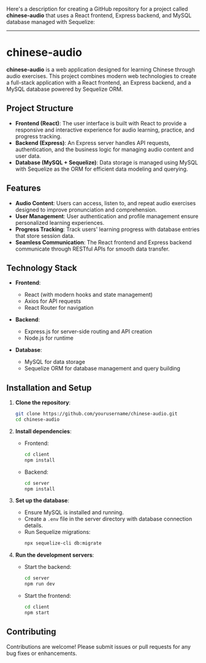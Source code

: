 Here's a description for creating a GitHub repository for a project called **chinese-audio** that uses a React frontend, Express backend, and MySQL database managed with Sequelize:

---

# chinese-audio

**chinese-audio** is a web application designed for learning Chinese through audio exercises. This project combines modern web technologies to create a full-stack application with a React frontend, an Express backend, and a MySQL database powered by Sequelize ORM.

## Project Structure

- **Frontend (React)**: The user interface is built with React to provide a responsive and interactive experience for audio learning, practice, and progress tracking.
- **Backend (Express)**: An Express server handles API requests, authentication, and the business logic for managing audio content and user data.
- **Database (MySQL + Sequelize)**: Data storage is managed using MySQL with Sequelize as the ORM for efficient data modeling and querying.

## Features

- **Audio Content**: Users can access, listen to, and repeat audio exercises designed to improve pronunciation and comprehension.
- **User Management**: User authentication and profile management ensure personalized learning experiences.
- **Progress Tracking**: Track users' learning progress with database entries that store session data.
- **Seamless Communication**: The React frontend and Express backend communicate through RESTful APIs for smooth data transfer.

## Technology Stack

- **Frontend**:
  - React (with modern hooks and state management)
  - Axios for API requests
  - React Router for navigation

- **Backend**:
  - Express.js for server-side routing and API creation
  - Node.js for runtime

- **Database**:
  - MySQL for data storage
  - Sequelize ORM for database management and query building

## Installation and Setup

1. **Clone the repository**:
   ```bash
   git clone https://github.com/yourusername/chinese-audio.git
   cd chinese-audio
   ```

2. **Install dependencies**:
   - Frontend:
     ```bash
     cd client
     npm install
     ```
   - Backend:
     ```bash
     cd server
     npm install
     ```

3. **Set up the database**:
   - Ensure MySQL is installed and running.
   - Create a `.env` file in the server directory with database connection details.
   - Run Sequelize migrations:
     ```bash
     npx sequelize-cli db:migrate
     ```

4. **Run the development servers**:
   - Start the backend:
     ```bash
     cd server
     npm run dev
     ```
   - Start the frontend:
     ```bash
     cd client
     npm start
     ```

## Contributing

Contributions are welcome! Please submit issues or pull requests for any bug fixes or enhancements.
